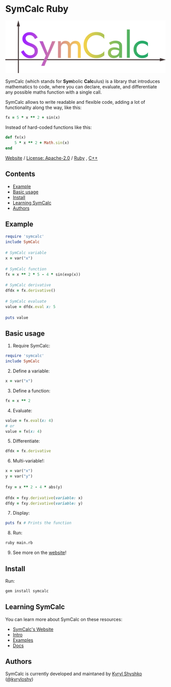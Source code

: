 # SymCalc Ruby

![SymCalc Logo](/symcalc_logo.png)

SymCalc (which stands for **Sym**bolic **Calc**ulus) is a library that introduces mathematics to code, where you can declare, evaluate, and differentiate any possible maths function with a single call.

SymCalc allows to write readable and flexible code, adding a lot of functionality along the way, like this:
```ruby
fx = 5 * x ** 2 + sin(x)
```
Instead of hard-coded functions like this:
```ruby
def fx(x)
	5 * x ** 2 + Math.sin(x)
end
```

[Website](https://symcalc.site/ruby)
/
[License: Apache-2.0](http://www.apache.org/licenses/LICENSE-2.0)
/
[Ruby](https://github.com/symcalc/symcalc-ruby)
, 
[C++](https://github.com/symcalc/symcalc-cpp)

## Contents
- [Example](#example)
- [Basic usage](#basic-usage)
- [Install](#install-with-make)
- [Learning SymCalc](#learning-symcalc)
- [Authors](#authors)

## Example

```ruby
require 'symcalc'
include SymCalc

# SymCalc variable
x = var("x")

# SymCalc function
fx = x ** 2 * 5 - 4 * sin(exp(x))

# SymCalc derivative
dfdx = fx.derivative()

# SymCalc evaluate
value = dfdx.eval x: 5

puts value
```

## Basic usage

1. Require SymCalc:
```ruby
require 'symcalc'
include SymCalc
```

2. Define a variable:
```ruby
x = var("x")
```

3. Define a function:
```ruby
fx = x ** 2
```

4. Evaluate:
```ruby
value = fx.eval(x: 4)
# or
value = fx(x: 4)
```

5. Differentiate:
```ruby
dfdx = fx.derivative
```

6. Multi-variable!:
```ruby
x = var("x")
y = var("y")

fxy = x ** 2 - 4 * abs(y)

dfdx = fxy.derivative(variable: x)
dfdy = fxy.derivative(variable: y)
```

7. Display:
```ruby
puts fx # Prints the function
```

8. Run:
```bash
ruby main.rb
```

9. See more on the [website](https://symcalc.site/ruby)!

## Install

Run:

```bash
gem install symcalc
```

## Learning SymCalc

You can learn more about SymCalc on these resources:

- [SymCalc's Website](https://symcalc.site/ruby)
- [Intro](https://symcalc.site/ruby/intro)
- [Examples](https://symcalc.site/ruby/examples)
- [Docs](https://symcalc.site/ruby/docs)


## Authors

SymCalc is currently developed and maintaned by [Kyryl Shyshko](https://kyrylshyshko.me) ([@kyryloshy](https://github.com/kyryloshy))
